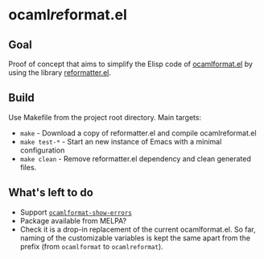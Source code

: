 # ocaml*re*format.el

## Goal

Proof of concept that aims to simplify the Elisp code of [ocamlformat.el](https://github.com/ocaml-ppx/ocamlformat/blob/master/emacs/ocamlformat.el) by using the library [reformatter.el](https://github.com/purcell/reformatter.el).

## Build

Use Makefile from the project root directory. Main targets:

* `make` - Download a copy of reformatter.el and compile ocamlreformat.el
* `make test-*` - Start an new instance of Emacs with a minimal configuration
* `make clean` - Remove reformatter.el dependency and clean generated files.

## What's left to do

* Support [`ocamlformat-show-errors`](https://github.com/ocaml-ppx/ocamlformat/blob/master/emacs/ocamlformat.el#L51)
* Package available from MELPA?
* Check it is a drop-in replacement of the current ocamlformat.el. So far, naming of the customizable variables is kept the same apart from the prefix (from `ocamlformat` to `ocamlreformat`).
